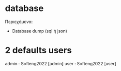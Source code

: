 # database

Περιεχόμενα:

- Database dump (sql ή json)

# 2 defaults users
admin : Softeng2022 [admin]
user : Softeng2022 [user]
